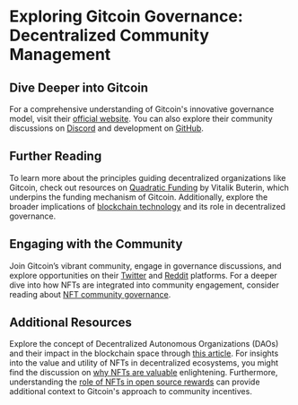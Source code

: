 # Exploring Gitcoin Governance: Decentralized Community Management

## Dive Deeper into Gitcoin

For a comprehensive understanding of Gitcoin's innovative governance model, visit their [official website](https://gitcoin.co/). You can also explore their community discussions on [Discord](https://discord.com/invite/gitcoin) and development on [GitHub](https://github.com/gitcoinco).

## Further Reading

To learn more about the principles guiding decentralized organizations like Gitcoin, check out resources on [Quadratic Funding](https://vitalik.ca/general/2019/12/07/quadratic.html) by Vitalik Buterin, which underpins the funding mechanism of Gitcoin. Additionally, explore the broader implications of [blockchain technology](https://www.license-token.com/wiki/what-is-blockchain) and its role in decentralized governance.

## Engaging with the Community

Join Gitcoin’s vibrant community, engage in governance discussions, and explore opportunities on their [Twitter](https://twitter.com/gitcoin) and [Reddit](https://www.reddit.com/r/gitcoin/) platforms. For a deeper dive into how NFTs are integrated into community engagement, consider reading about [NFT community governance](https://www.license-token.com/wiki/nft-community-governance).

## Additional Resources

Explore the concept of Decentralized Autonomous Organizations (DAOs) and their impact in the blockchain space through [this article](https://decrypt.co/34909/what-is-a-dao). For insights into the value and utility of NFTs in decentralized ecosystems, you might find the discussion on [why NFTs are valuable](https://www.license-token.com/wiki/why-are-nf-ts-valuable) enlightening. Furthermore, understanding the [role of NFTs in open source rewards](https://www.license-token.com/wiki/the-role-of-nf-ts-in-open-source-rewards) can provide additional context to Gitcoin's approach to community incentives.